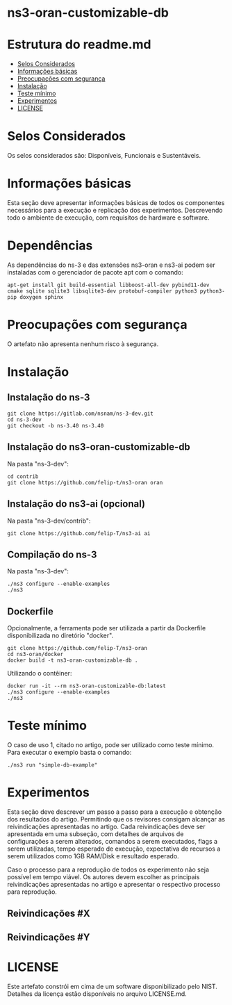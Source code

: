 # ns3-oran-customizable-db

# Estrutura do readme.md
* [Selos Considerados](#selos-considerados)
* [Informações básicas](#informações-básicas)
* [Preocupações com segurança](#preocupações-com-segurança)
* [Instalação](#instalação)
* [Teste mínimo](#teste-mínimo)
* [Experimentos](#experimentos)
* [LICENSE](#license)

# Selos Considerados

Os selos considerados são: Disponíveis, Funcionais e Sustentáveis.

# Informações básicas

Esta seção deve apresentar informações básicas de todos os componentes necessários para a execução e replicação dos experimentos. 
Descrevendo todo o ambiente de execução, com requisitos de hardware e software.

# Dependências

As dependências do ns-3 e das extensões ns3-oran e ns3-ai podem ser instaladas com o gerenciador de pacote apt com o comando:
```shell
apt-get install git build-essential libboost-all-dev pybind11-dev cmake sqlite sqlite3 libsqlite3-dev protobuf-compiler python3 python3-pip doxygen sphinx
```
# Preocupações com segurança

O artefato não apresenta nenhum risco à segurança.

# Instalação

## Instalação do ns-3

```shell
git clone https://gitlab.com/nsnam/ns-3-dev.git
cd ns-3-dev
git checkout -b ns-3.40 ns-3.40
```

## Instalação do ns3-oran-customizable-db

Na pasta "ns-3-dev":
```shell
cd contrib
git clone https://github.com/felip-t/ns3-oran oran
```

## Instalação do ns3-ai (opcional)

Na pasta "ns-3-dev/contrib":
```shell
git clone https://github.com/felip-T/ns3-ai ai
```

## Compilação do ns-3
Na pasta "ns-3-dev":
```shell
./ns3 configure --enable-examples
./ns3
```

## Dockerfile
Opcionalmente, a ferramenta pode ser utilizada a partir da Dockerfile disponibilizada no diretório "docker".
```shell
git clone https://github.com/felip-T/ns3-oran
cd ns3-oran/docker
docker build -t ns3-oran-customizable-db .
```

Utilizando o contêiner:
```shell
docker run -it --rm ns3-oran-customizable-db:latest
./ns3 configure --enable-examples
./ns3
```

# Teste mínimo

O caso de uso 1, citado no artigo, pode ser utilizado como teste mínimo. Para executar o exemplo basta o comando:
```shell
./ns3 run "simple-db-example"
```

# Experimentos

Esta seção deve descrever um passo a passo para a execução e obtenção dos resultados do artigo. Permitindo que os revisores consigam alcançar as reivindicações apresentadas no artigo. 
Cada reivindicações deve ser apresentada em uma subseção, com detalhes de arquivos de configurações a serem alterados, comandos a serem executados, flags a serem utilizadas, tempo esperado de execução, expectativa de recursos a serem utilizados como 1GB RAM/Disk e resultado esperado. 

Caso o processo para a reprodução de todos os experimento não seja possível em tempo viável. Os autores devem escolher as principais reivindicações apresentadas no artigo e apresentar o respectivo processo para reprodução.

## Reivindicações #X

## Reivindicações #Y

# LICENSE

Este artefato constrói em cima de um software disponibilizado pelo NIST. Detalhes da licença estão disponíveis no arquivo LICENSE.md.


